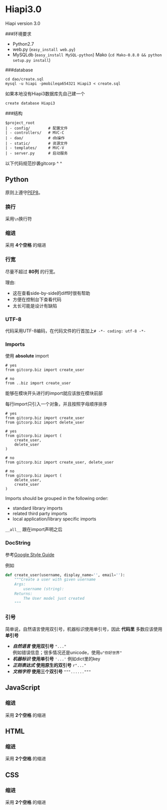 Hiapi3.0
========

Hiapi version 3.0

###环境要求
* Python2.7
* web.py (`easy_install web.py`)
* MySQLdb (`easy_install MySQL-python`)
  Mako (`cd Mako-0.8.0 && python setup.py install`)


###database
```
cd dao/create.sql
mysql -u hiapi -pmobileqa654321 Hiapi3 < create.sql
```


如果本地没有Hiapi3数据库先自己建一个

```
create database Hiapi3
```



###结构
```text
$project_root
| - config/        # 配置文件
| - controllers/   # MVC-C
| - dao/           # db操作
| - static/        # 资源文件 
| - templates/     # MVC-V
| - server.py      # 启动服务
```


以下代码规范抄袭gitcorp ^ ^
## Python

原则上遵守[PEP8](http://www.python.org/dev/peps/pep-0008/)。

### 换行

采用`\n`换行符

### 缩进
采用 **4个空格** 的缩进

### 行宽
尽量不超过 **80列** 的行宽。

理由:
  * 这在查看side-by-side的diff时很有帮助
  * 方便在控制台下查看代码
  * 太长可能是设计有缺陷

### UTF-8
代码采用UTF-8编码，在代码文件的行首加上`# -*- coding: utf-8 -*-`

### Imports

使用 **absolute** import

```
# yes
from gitcorp.biz import create_user

# no
from ..biz import create_user
```

能够在模块开头进行的import就应该放在模块前部

每行import只引入一个对象，并且按照字母顺序排序

```
# yes
from gitcorp.biz import create_user
from gitcorp.biz import delete_user

# yes
from gitcorp.biz import (
    create_user,
    delete_user
)

# no
from gitcorp.biz import create_user, delete_user

# no
from gitcorp.biz import (
    delete_user,
    create_user
)
```

Imports should be grouped in the following order:
* standard library imports
* related third party imports
* local application/library specific imports

`__all__` 跟在import声明之后

### DocString

参考[Google Style Guide](http://google-styleguide.googlecode.com/svn/trunk/pyguide.html?showone=Comments#Comments)

例如

```python
def create_user(username, display_name='', email=''):
    """Create a user with given username
    Args:
        username (string):
    Returns:
        The User model just created
    """
```

### 引号

简单说，自然语言使用双引号，机器标识使用单引号，因此 **代码里** 多数应该使用 **单引号** 

 * ***自然语言*** **使用双引号** `"..."`  
   例如错误信息；很多情况还是unicode，使用`u"你好世界"`
 * ***机器标识*** **使用单引号** `'...'` 
   例如dict里的key
 * ***正则表达式*** **使用原生的双引号** `r"..."`
 * ***文档字符*** **使用三个双引号** `"""......"""`

## JavaScript

### 缩进

采用 **2个空格** 的缩进

## HTML

### 缩进

采用 **2个空格** 的缩进

## CSS

### 缩进

采用 **2个空格** 的缩进

